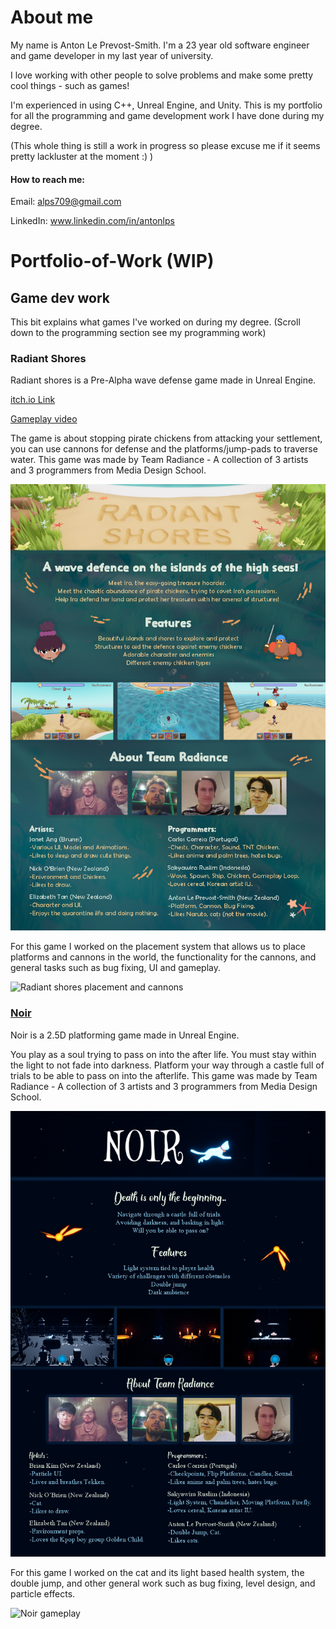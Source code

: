 

# About me
My name is Anton Le Prevost-Smith.
I'm a 23 year old software engineer and game developer in my last year of university.

I love working with other people to solve problems and make some pretty cool things - such as games!

I'm experienced in using C++, Unreal Engine, and Unity.
This is my portfolio for all the programming and game development work I have done during my degree.

(This whole thing is still a work in progress so please excuse me if it seems pretty lackluster at the moment :) )

#### How to reach me:
Email: alps709@gmail.com

LinkedIn: www.linkedin.com/in/antonlps

# Portfolio-of-Work (WIP)

## Game dev work
This bit explains what games I've worked on during my degree. 
(Scroll down to the programming section see my programming work)

### Radiant Shores
Radiant shores is a Pre-Alpha wave defense game made in Unreal Engine.

[itch.io Link](https://ourlittlestudio.itch.io/radiant-shores)

[Gameplay video](https://www.youtube.com/watch?v=6JjRdtMopVE&feature=emb_logo)

The game is about stopping pirate chickens from attacking your settlement, you can use cannons for defense and the platforms/jump-pads to traverse water.
This game was made by Team Radiance - A collection of 3 artists and 3 programmers from Media Design School.

![One Page Press Document of Radiant Shores](https://github.com/Alps709/Alps709/blob/master/Media/OnePagePressDocument_TeamRadiance.png)

For this game I worked on the placement system that allows us to place platforms and cannons in the world, the functionality for the cannons, and general tasks such as bug fixing, UI and gameplay.

![Radiant shores placement and cannons](https://github.com/Alps709/Alps709/blob/master/Media/Radiant%20shores.gif)



### [Noir](https://ourlittlestudio.itch.io/noir)
Noir is a 2.5D platforming game made in Unreal Engine.  

You play as a soul trying to pass on into the after life. You must stay within the light to not fade into darkness. Platform your way through a castle full of trials to be able to pass on into the afterlife.
This game was made by Team Radiance - A collection of 3 artists and 3 programmers from Media Design School.

![One Page Press Document of Noir](https://github.com/Alps709/Alps709/blob/master/Media/OnePagePressDocument2_TeamRadiance.png)

For this game I worked on the cat and its light based health system, the double jump, and other general work such as bug fixing, level design, and particle effects.

![Noir gameplay](https://github.com/Alps709/Alps709/blob/master/Media/Noir.gif)
